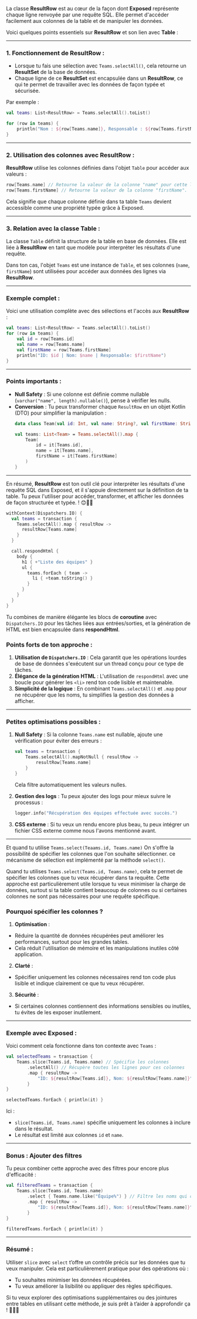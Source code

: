 La classe **ResultRow** est au cœur de la façon dont **Exposed** représente chaque ligne renvoyée par une requête SQL. Elle permet d'accéder facilement aux colonnes de la table et de manipuler les données.

Voici quelques points essentiels sur **ResultRow** et son lien avec **Table** :

---

### **1. Fonctionnement de ResultRow** :
- Lorsque tu fais une sélection avec `Teams.selectAll()`, cela retourne un **ResultSet** de la base de données.
- Chaque ligne de ce **ResultSet** est encapsulée dans un **ResultRow**, ce qui te permet de travailler avec les données de façon typée et sécurisée.

Par exemple :
```kotlin
val teams: List<ResultRow> = Teams.selectAll().toList()

for (row in teams) {
    println("Nom : ${row[Teams.name]}, Responsable : ${row[Teams.firstName]}")
}
```

---

### **2. Utilisation des colonnes avec ResultRow** :
**ResultRow** utilise les colonnes définies dans l'objet `Table` pour accéder aux valeurs :

```kotlin
row[Teams.name] // Retourne la valeur de la colonne "name" pour cette ligne.
row[Teams.firstName] // Retourne la valeur de la colonne "firstName".
```

Cela signifie que chaque colonne définie dans ta table `Teams` devient accessible comme une propriété typée grâce à Exposed.

---

### **3. Relation avec la classe Table** :
La classe `Table` définit la structure de la table en base de données. Elle est liée à **ResultRow** en tant que modèle pour interpréter les résultats d'une requête.

Dans ton cas, l'objet `Teams` est une instance de `Table`, et ses colonnes (`name`, `firstName`) sont utilisées pour accéder aux données des lignes via **ResultRow**.

---

### Exemple complet :
Voici une utilisation complète avec des sélections et l'accès aux **ResultRow** :
```kotlin
val teams: List<ResultRow> = Teams.selectAll().toList()
for (row in teams) {
    val id = row[Teams.id]
    val name = row[Teams.name]
    val firstName = row[Teams.firstName]
    println("ID: $id | Nom: $name | Responsable: $firstName")
}
```

---

### Points importants :
- **Null Safety** : Si une colonne est définie comme nullable (`varchar("name", length).nullable()`), pense à vérifier les nulls.
- **Conversion** : Tu peux transformer chaque `ResultRow` en un objet Kotlin (DTO) pour simplifier la manipulation :
   ```kotlin
   data class Team(val id: Int, val name: String?, val firstName: String?)

   val teams: List<Team> = Teams.selectAll().map {
       Team(
           id = it[Teams.id],
           name = it[Teams.name],
           firstName = it[Teams.firstName]
       )
   }
   ```

---

En résumé, **ResultRow** est ton outil clé pour interpréter les résultats d'une requête SQL dans Exposed, et il s'appuie directement sur la définition de ta table. Tu peux l'utiliser pour accéder, transformer, et afficher les données de façon structurée et typée. ! 😊🚀✨
````kotlin
withContext(Dispatchers.IO) {
  val teams = transaction {
    Teams.selectAll().map { resultRow ->
      resultRow[Teams.name]
    }
  }

  call.respondHtml {
    body {
      h1 { +"Liste des équipes" }
      ul {
        teams.forEach { team ->
          li { +team.toString() }
        }
      }
    }
  }
}
````
Tu combines de manière élégante les blocs de **coroutine** avec `Dispatchers.IO` pour les tâches liées aux entrées/sorties, et la génération de HTML est bien encapsulée dans **respondHtml**.

### Points forts de ton approche :
1. **Utilisation de `Dispatchers.IO`** : Cela garantit que les opérations lourdes de base de données s'exécutent sur un thread conçu pour ce type de tâches.
2. **Élégance de la génération HTML** : L'utilisation de `respondHtml` avec une boucle pour générer les `<li>` rend ton code lisible et maintenable.
3. **Simplicité de la logique** : En combinant `Teams.selectAll()` et `.map` pour ne récupérer que les noms, tu simplifies la gestion des données à afficher.

---

### Petites optimisations possibles :
1. **Null Safety** : Si la colonne `Teams.name` est nullable, ajoute une vérification pour éviter des erreurs :
   ```kotlin
   val teams = transaction {
       Teams.selectAll().mapNotNull { resultRow ->
           resultRow[Teams.name]
       }
   }
   ```
   Cela filtre automatiquement les valeurs nulles.

2. **Gestion des logs** : Tu peux ajouter des logs pour mieux suivre le processus :
   ```kotlin
   logger.info("Récupération des équipes effectuée avec succès.")
   ```

3. **CSS externe** : Si tu veux un rendu encore plus beau, tu peux intégrer un fichier CSS externe comme nous l'avons mentionné avant.

---

Et quand tu utilise `Teams.select(Teaams.id, Teams.name)` On s'offre la possibilité de spécifier les colonnes que l'on souhaite sélectionner. ce mécanisme de sélection est implémenté par la méthode `select()`.

Quand tu utilises `Teams.select(Teams.id, Teams.name)`, cela te permet de spécifier les colonnes que tu veux récupérer dans ta requête. Cette approche est particulièrement utile lorsque tu veux minimiser la charge de données, surtout si ta table contient beaucoup de colonnes ou si certaines colonnes ne sont pas nécessaires pour une requête spécifique.

### Pourquoi spécifier les colonnes ?
1. **Optimisation** :
  - Réduire la quantité de données récupérées peut améliorer les performances, surtout pour les grandes tables.
  - Cela réduit l'utilisation de mémoire et les manipulations inutiles côté application.

2. **Clarté** :
  - Spécifier uniquement les colonnes nécessaires rend ton code plus lisible et indique clairement ce que tu veux récupérer.

3. **Sécurité** :
  - Si certaines colonnes contiennent des informations sensibles ou inutiles, tu évites de les exposer inutilement.

---

### Exemple avec Exposed :
Voici comment cela fonctionne dans ton contexte avec `Teams` :

```kotlin
val selectedTeams = transaction {
    Teams.slice(Teams.id, Teams.name) // Spécifie les colonnes
        .selectAll() // Récupère toutes les lignes pour ces colonnes
        .map { resultRow ->
            "ID: ${resultRow[Teams.id]}, Nom: ${resultRow[Teams.name]}"
        }
}

selectedTeams.forEach { println(it) }
```

Ici :
- `slice(Teams.id, Teams.name)` spécifie uniquement les colonnes à inclure dans le résultat.
- Le résultat est limité aux colonnes `id` et `name`.

---

### Bonus : Ajouter des filtres
Tu peux combiner cette approche avec des filtres pour encore plus d'efficacité :
```kotlin
val filteredTeams = transaction {
    Teams.slice(Teams.id, Teams.name)
        .select { Teams.name.like("Équipe%") } // Filtre les noms qui commencent par "Équipe"
        .map { resultRow ->
            "ID: ${resultRow[Teams.id]}, Nom: ${resultRow[Teams.name]}"
        }
}

filteredTeams.forEach { println(it) }
```

---

### Résumé :
Utiliser `slice` avec `select` t’offre un contrôle précis sur les données que tu veux manipuler. Cela est particulièrement pratique pour des opérations où :
- Tu souhaites minimiser les données récupérées.
- Tu veux améliorer la lisibilité ou appliquer des règles spécifiques.

Si tu veux explorer des optimisations supplémentaires ou des jointures entre tables en utilisant cette méthode, je suis prêt à t’aider à approfondir ça ! 🚀😊✨